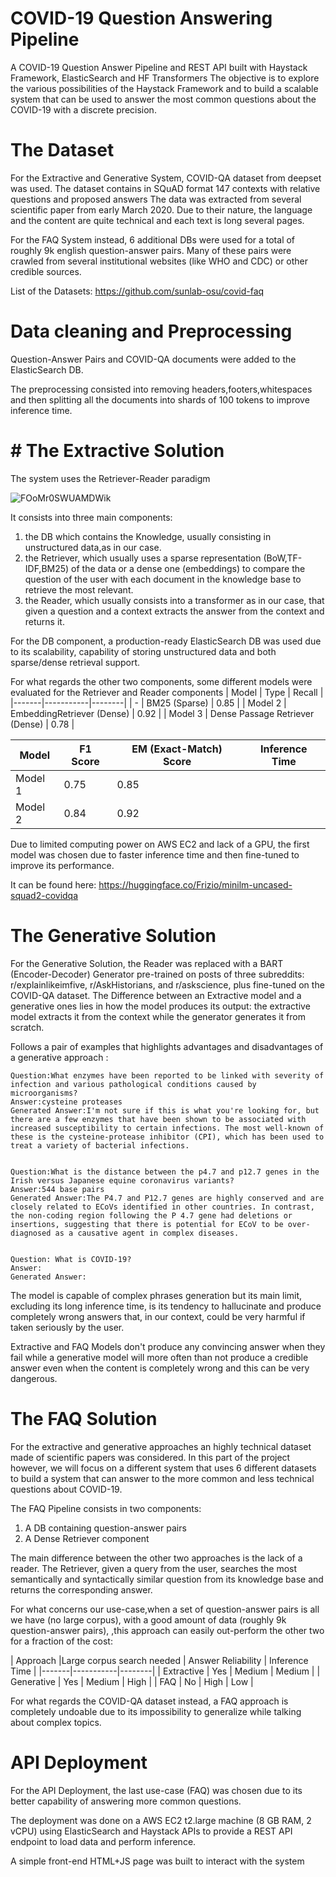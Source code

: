 # COVID-19 Question Answering Pipeline
A COVID-19 Question Answer Pipeline and REST API built with Haystack Framework, ElasticSearch and HF Transformers
The objective is to explore the various possibilities of the Haystack Framework and to build a scalable system that can be used to answer the most common questions about the COVID-19 with a discrete precision.

# The Dataset
For the Extractive and Generative System, COVID-QA dataset from deepset was used. The dataset contains in SQuAD format 147 contexts with relative questions and proposed answers
The data was extracted from several scientific paper from early March 2020. Due to their nature, the language and the content are quite technical and each text is long several pages.

For the FAQ System instead, 6 additional DBs were used for a total of roughly 9k english question-answer pairs. Many of these pairs were crawled from several institutional websites (like WHO and CDC) or other credible sources.

List of the Datasets:
https://github.com/sunlab-osu/covid-faq

# Data cleaning and Preprocessing

Question-Answer Pairs and COVID-QA documents were added to the ElasticSearch DB.

The preprocessing consisted into removing headers,footers,whitespaces and then splitting all the documents into shards of 100 tokens to improve inference time.

# # The Extractive Solution

The system uses the Retriever-Reader paradigm

![FOoMr0SWUAMDWik](https://user-images.githubusercontent.com/100691347/229138180-0319477e-7e92-434f-b976-9c47523f2f7e.png)


It consists into three main components: 
  1.  the DB which contains the Knowledge, usually consisting in unstructured data,as in our case.
  2.  the Retriever, which usually uses a sparse representation (BoW,TF-IDF,BM25) of the data or a dense one (embeddings) to compare the question of the user with each document in the knowledge base to retrieve the most relevant.
  3. the Reader, which usually consists into a transformer as in our case, that given a question and a context extracts the answer from the context and returns it.
  
  For the DB component, a production-ready ElasticSearch DB was used due to its scalability, capability of storing unstructured data and both sparse/dense retrieval support.
  
  For what regards the other two components, some different models were evaluated for the Retriever and Reader components
  | Model | Type | Recall |
|-------|-----------|--------|
| - | BM25 (Sparse) | 0.85 |
| Model 2 | EmbeddingRetriever (Dense) | 0.92 |
| Model 3 | Dense Passage Retriever (Dense) | 0.78 |


| Model | F1 Score | EM (Exact-Match) Score | Inference Time |
|-------|-----------|--------|--------
| Model 1 | 0.75 | 0.85 | |
| Model 2 | 0.84 | 0.92 | |


Due to limited computing power on AWS EC2 and lack of a GPU, the first model was chosen due to faster inference time and then fine-tuned to improve its performance.

It can be found here: https://huggingface.co/Frizio/minilm-uncased-squad2-covidqa
# The Generative Solution

For the Generative Solution, the Reader was replaced with a BART (Encoder-Decoder) Generator pre-trained on posts of three subreddits: r/explainlikeimfive, r/AskHistorians, and r/askscience, plus fine-tuned on the COVID-QA dataset. 
The Difference between an Extractive model and a generative ones lies in how the model produces its output: the extractive model extracts it from the context while the generator generates it from scratch.

Follows a pair of examples that highlights advantages and disadvantages of a generative approach :



```
Question:What enzymes have been reported to be linked with severity of infection and various pathological conditions caused by microorganisms?
Answer:cysteine proteases
Generated Answer:I'm not sure if this is what you're looking for, but there are a few enzymes that have been shown to be associated with increased susceptibility to certain infections. The most well-known of these is the cysteine-protease inhibitor (CPI), which has been used to treat a variety of bacterial infections.


Question:What is the distance between the p4.7 and p12.7 genes in the Irish versus Japanese equine coronavirus variants?
Answer:544 base pairs
Generated Answer:The P4.7 and P12.7 genes are highly conserved and are closely related to ECoVs identified in other countries. In contrast, the non-coding region following the P 4.7 gene had deletions or insertions, suggesting that there is potential for ECoV to be over-diagnosed as a causative agent in complex diseases.


Question: What is COVID-19?
Answer:
Generated Answer:
```

The model is capable of complex phrases generation but its main limit, excluding its long inference time, is its tendency to hallucinate and produce completely wrong answers that, in our context, could be very harmful if taken seriously by the user.

Extractive and FAQ Models don't produce any convincing answer when they fail while a generative model will more often than not produce a credible answer even when the content is completely wrong and this can be very dangerous.

# The FAQ Solution
For the extractive and generative approaches an highly technical dataset made of scientific papers was considered. In this part of the project however, we will focus on a different system that uses 6 different datasets to build a system that can answer to the more common and less technical questions about COVID-19.

The FAQ Pipeline consists in two components:
1. A DB containing question-answer pairs
2. A Dense Retriever component

The main difference between the other two approaches is the lack of a reader. The Retriever, given a query from the user, searches the most semantically and syntactically similar question from its knowledge base and returns the corresponding answer.


For what concerns our use-case,when a set of question-answer pairs is all we have (no large corpus), with a good amount of data (roughly 9k question-answer pairs), ,this approach can easily out-perform the other two for a fraction of the cost:

  | Approach |Large corpus search needed | Answer Reliability | Inference Time |
|-------|-----------|--------|
| Extractive | Yes | Medium | Medium |
| Generative | Yes | Medium | High |
| FAQ | No | High | Low |

For what regards the COVID-QA dataset instead, a FAQ approach is completely undoable due to its impossibility to generalize while talking about complex topics.

# API Deployment

For the API Deployment, the last use-case (FAQ) was chosen due to its better capability of answering more common questions.

The deployment was done on a AWS EC2 t2.large machine (8 GB RAM, 2 vCPU) using ElasticSearch and Haystack APIs to provide a REST API endpoint to load data and perform inference.

A simple front-end HTML+JS page was built to interact with the system

